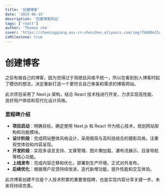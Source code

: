 ```yaml
---
title: '创建博客'
date: '2025-06-15'
description: '创建博客网站'
tags: ['react']
author: 'Thomas che'
cover: 'https://chemingqiang.oss-cn-shenzhen.aliyuncs.com/img/fb688e15a9a56e06ee5e9c1e1821e6.jpg'
isMilestone: true
---
```


# 创建博客

之前有做自己的博客，因为觉得过于简陋且风格不统一，所以在看到别人博客时起了模仿的想法，决定重新打造一个更符合自己审美和需求的博客网站。

此次项目采用了 Next.js 架构，结合 React 技术栈进行开发，力求实现高性能、良好用户体验和现代化设计风格。

### 里程碑介绍

- **项目启动**：明确目标，确定使用 Next.js 和 React 作为核心技术，规划网站架构和功能模块。
- **设计阶段**：完成网站整体风格设计，采用极简与高科技结合的摄影风格，注重视觉体验和内容呈现。
- **开发阶段**：实现多语言支持、文章管理、图片懒加载、瀑布流展示、目录导航等核心功能。
- **上线发布**：完成内容迁移和优化，部署到生产环境，正式对外发布。
- **后续优化**：根据用户反馈持续改进，迭代新增功能，提升性能和交互体验。

此次博客创建不仅是个人技术积累的重要里程碑，也是实现内容分享关键一步。未来将持续完善。
